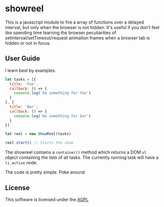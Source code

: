 # showreel

This is a javascript module to fire a array of functions over a delayed interval, but only when the browser is not hidden. It's useful if you don't feel like spending time learning
the browser peculiarities of setInterval/setTimeout/request animation frames when a browser tab is hidden or not in focus.

## User Guide

I learn best by examples:

```javascript
let tasks = [{
  title: 'Foo',
  callback: () => {
    console.log('Do something for foo')
  }
}, {
  title: 'Bar',
  callback: () => {
    console.log('Do something for bar')
  }
}]

let reel = new ShowReel(tasks)

reel.start() // Starts the show
```

The showreel contains a `container()` method which returns a DOM `ul` object containing the lists of all tasks. The currently running
task will have a `li.active` node.

The code is pretty simple. Poke around.

## License
This software is licensed under the [AGPL](https://www.gnu.org/licenses/agpl-3.0.en.html)

